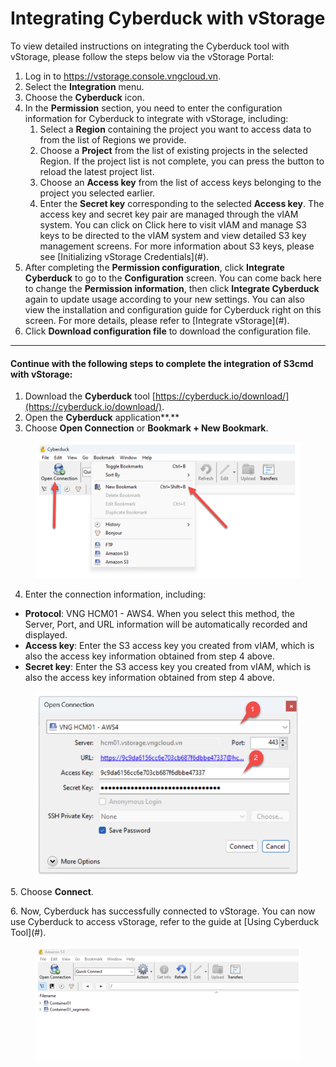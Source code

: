 # Integrating Cyberduck with vStorage

To view detailed instructions on integrating the Cyberduck tool with vStorage, please follow the steps below via the vStorage Portal:

1. Log in to https://vstorage.console.vngcloud.vn.
2. Select the **Integration** menu.
3. Choose the **Cyberduck** icon.
4. In the **Permission** section, you need to enter the configuration information for Cyberduck to integrate with vStorage, including:
   1. Select a **Region** containing the project you want to access data to from the list of Regions we provide.
   2. Choose a **Project** from the list of existing projects in the selected Region. If the project list is not complete, you can press the button to reload the latest project list.
   3. Choose an **Access key** from the list of access keys belonging to the project you selected earlier.
   4. Enter the **Secret key** corresponding to the selected **Access key**. The access key and secret key pair are managed through the vIAM system. You can click on Click here to visit vIAM and manage S3 keys to be directed to the vIAM system and view detailed S3 key management screens. For more information about S3 keys, please see \[Initializing vStorage Credentials]\(#).
5. After completing the **Permission configuration**, click **Integrate Cyberduck** to go to the **Configuration** screen. You can come back here to change the **Permission information**, then click **Integrate Cyberduck** again to update usage according to your new settings. You can also view the installation and configuration guide for Cyberduck right on this screen. For more details, please refer to \[Integrate vStorage]\(#).
6. Click **Download configuration file** to download the configuration file.

***

#### **Continue with the following steps to complete the integration of S3cmd with vStorage:** <a href="#integratingcyberduckwithvstorage-continuewiththefollowingstepstocompletetheintegrationofs3cmdwithvst" id="integratingcyberduckwithvstorage-continuewiththefollowingstepstocompletetheintegrationofs3cmdwithvst"></a>

1. Download the **Cyberduck** tool [https://cyberduck.io/download/](https://cyberduck.io/download/).
2. Open the **Cyberduck** application\*\*.\*\*
3. Choose **Open Connection** or **Bookmark + New Bookmark**.

<figure><img src="../../../../../.gitbook/assets/image (5) (1) (1) (1).png" alt=""><figcaption></figcaption></figure>

4. Enter the connection information, including:

* **Protocol**: VNG HCM01 - AWS4. When you select this method, the Server, Port, and URL information will be automatically recorded and displayed.
* **Access key**: Enter the S3 access key you created from vIAM, which is also the access key information obtained from step 4 above.
* **Secret key**: Enter the S3 access key you created from vIAM, which is also the access key information obtained from step 4 above.

<figure><img src="../../../../../.gitbook/assets/image (6) (1) (1).png" alt=""><figcaption></figcaption></figure>

5\. Choose **Connect**.

6\. Now, Cyberduck has successfully connected to vStorage. You can now use Cyberduck to access vStorage, refer to the guide at \[Using Cyberduck Tool]\(#).

<figure><img src="../../../../../.gitbook/assets/image (7) (1) (1).png" alt=""><figcaption></figcaption></figure>
